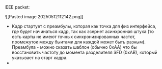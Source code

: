 IEEE packet:

![[Pasted image 20250512112142.png]]

- Кадр стартует с преамбулы, которая как точка для физ интерфейса, где будет начинаться кадр, так как эзернет асинхронная штука (то есть карты не имеют точных синхронизированных частот, промежуток между быитами для каждой может быть разным). Преамбула - можно сказать шаблон (обычно 0xAA) что бы восстановить частоту до момента разделителя SFD (0xAB), который указывает на старт кадра.
- 